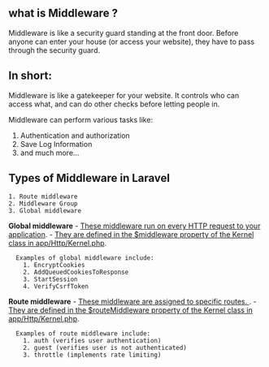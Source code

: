 

## what is Middleware ?

Middleware is like a security guard standing at the front door. Before anyone can enter your house (or access your website), they have to pass through the security guard.
## In short:
Middleware is like a gatekeeper for your website. It controls who can access what, and can do other checks before letting people in.

Middleware can perform various tasks like:   
   1. Authentication and authorization   
   2. Save Log Information
   3. and much more...


## Types of Middleware in Laravel

    1. Route middleware
    2. Middleware Group
    3. Global middleware



   **Global middleware**
    - [These middleware run on every HTTP request to your application]().
    - [They are defined in the $middleware property of the Kernel class in app/Http/Kernel.php]().

      Examples of global middleware include:
        1. EncryptCookies
        2. AddQueuedCookiesToResponse
        3. StartSession
        4. VerifyCsrfToken

   **Route middleware**
      - [These middleware are assigned to specific routes. ]().
      - [They are defined in the $routeMiddleware property of the Kernel class in app/Http/Kernel.php]().

      Examples of route middleware include:
        1. auth (verifies user authentication)
        2. guest (verifies user is not authenticated)
        3. throttle (implements rate limiting)



